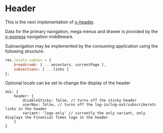 # Header

This is the next implementation of [o-header](https://github.com/Financial-Times/o-header).

Data for the primary navigation, mega menus and drawer is provided by the [n-express](https://github.com/Financial-Times/n-express) navigation middleware.

Subnavigation may be implemented by the consuming application using the following structure:

```js
res.locals.subnav = {
	breadcrumb: [ ...ancestors, currentPage ],
	subsections: [ ...links ]
};
```

Optional locals can be set to change the display of the header

```
nUi: {
	header: {
		disableSticky: false, // turns off the sticky header
		userNav: false, // turns off the log-in/log-out/subscribe/etc links in the header
		variant: 'logo-only' // currently the only variant, only displays the Financial Times logo in the header
	}
}

